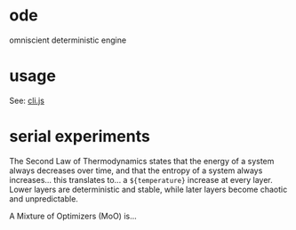 # ode

omniscient deterministic engine

# usage

See: [cli.js](./cli.js)

# serial experiments

The Second Law of Thermodynamics states that the energy of a system always decreases over time, and that the entropy of a system always increases... this translates to... a `${temperature}` increase at every layer. Lower layers are deterministic and stable, while later layers become chaotic and unpredictable.

A Mixture of Optimizers (MoO) is...
